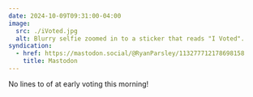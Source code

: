```yaml
---
date: 2024-10-09T09:31:00-04:00
image:
  src: ./iVoted.jpg
  alt: Blurry selfie zoomed in to a sticker that reads "I Voted".
syndication:
  - href: https://mastodon.social/@RyanParsley/113277712178698158
    title: Mastodon
---
```


No lines to of at early voting this morning!
